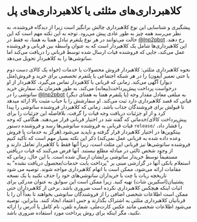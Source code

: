# کلاهبرداری‌های مثلثی یا کلاهبرداری‌های پل
پیشگیری و شناسایی این نوع کلاهبرداری چالش برانگیز است زیرا از دیدگاه فروشنده، به نظر می‌رسد همه چیز به طور عادی پیش می‌رود. توجه به این نکته مهم است که این حالت می‌توانند در هر نوع پلتغرم تبادل همتا به همتا، نه فقط در [@lnp2pbot](https://t.me/lnp2pBot) رخ دهند. این کلاهبرداری‌ها شامل یک کلاهبردار است که به عنوان واسطه بین قربانی و فروشنده عمل می‌کند، جایی که فروشنده فیات ارسال شده توسط قربانی را دریافت می‌کند اما ساتوشی‌ها را به کلاهبردار تحویل می‌دهد.

نحوه کلاهبرداری مثلثی: کلاهبردار فروش محصولات یا خدمات (خواه یک کالای دست دوم یا حتی تعمیر آیفون) را در هر شبکه اجتماعی یا پلتفرم تخصصی برای خرید و فروش(مثل دیوار) آگهی می‌کند. زمانی که قربانی با کلاهبردار تماس می‌گیرد، کلاهبردار از او درخواست پرداخت پیش‌پرداخت(بیعانه) می‌کند. به طور همزمان یک سفارش خرید ساتوشی را در [@lnp2pbot](https://t.me/lnp2pBot) (یا پلتفرم همتا به همتای دیگر) به مبلغی معادل مقدار وجه فیاتی که قصد کلاهبرداری دارد ثبت می‌کند. او سفارشش را با حباب مثبت بالا ارائه میدهد تا قبولش برای فروشندگان جذاب باشد. زمانی که کلاهبردار فروشنده ساتوشی را پیدا کرد و از او جزئیات دریافت وجه فیات را گرفت، بلافاصله این جزئیات را برای پیش‌پرداخت کالای/خدماتی که گفته شد در اختیار قربانی قرار می‌دهند. هنگامی که وجه فیات قربانی به فروشنده ساتوشی‌ها رسد و فروشنده دستور `release/` را فشار داد، بیتکوین‌ها در اختیار کلاهبردار قرار گرفته و ناپدید می‌شود.(هرگز به خدمات یا فروش وعده داده شده به قربانی عمل نمی‌کند)
ذکر این نکته بسیار مهم است که تأکید کنیم فروشنده ساتوشی‌ها نیز قربانی این مثلث است، زیرا آنها فقط با کلاهبردار تعامل دارند و از وجود شخص ثالثی در مبادله مطلع نیستند. آنها فرض می‌کنند که فیات دریافتی مستقیماً توسط خریدار ساتوشی برایشان ارسال شده است. با این حال، زمانی که استعلام بانکی آنها در گزارشی مبنی بر "پرداخت بابت خدمات/محصول دریافت نشده" به مقامات ارائه می‌شود، ممکن است با اتهام کلاهبرداری مواجه شوند. توصیه می شود تاریخچه ربات یا چت با خریداران ساتوشی‌های خود را حذف نکنید یا یک نسخه پشتیبان(اسکیرین شات) تهیه کنید. زیرا ممکن است این سوابق به عنوان مدرکی برای اثبات اینکه هیچکس کلاهبرداری نکرده است ضروری باشد.
برخی از کلاهبرداران حتی ممکن است اطلاعات شخصی اضافی را از فروشندگان ساتوشی بخواهند تا بعداً آن را با قربانیان کلاهبرداری مثلثی به اشتراک بگذارند و حس اعتماد ایجاد کنند. بنابراین، توصیه می‌شود اطلاعات شخصی مانند عکس کارت‌ملی، شماره تلفن، نام کامل یا آدرس را ارائه نکنید، مگر اینکه برای روش پرداخت مورد استفاده ضروری باشد.

